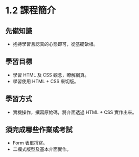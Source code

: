 # 1.2 課程簡介

## 先備知識

* 抱持學習且認真的心態即可，從基礎紮根。



## 學習目標

* 學習 HTML 及 CSS 觀念，瞭解網頁。
* 學習使用 HTML + CSS 來切版。



## 學習方式

* 實機操作，撰寫原始碼，將介面透過 HTML + CSS 實作出來。



## 須完成哪些作業或考試

* Form 表單撰寫。
* 二欄式版型及基本介面實作。





